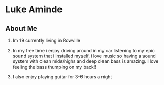 # Luke Aminde

## About Me

1. Im 19 currently living in Rowville

2. In my free time i enjoy driving around in my car listening to my epic sound system that i installed myself, i love music so having a sound system with clean mids/highs and deep clean bass is amazing. I love feeling the bass thumping on my back!!

3. I also enjoy playing guitar for 3-6 hours a night